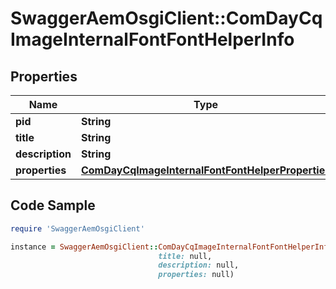 # SwaggerAemOsgiClient::ComDayCqImageInternalFontFontHelperInfo

## Properties

Name | Type | Description | Notes
------------ | ------------- | ------------- | -------------
**pid** | **String** |  | [optional] 
**title** | **String** |  | [optional] 
**description** | **String** |  | [optional] 
**properties** | [**ComDayCqImageInternalFontFontHelperProperties**](ComDayCqImageInternalFontFontHelperProperties.md) |  | [optional] 

## Code Sample

```ruby
require 'SwaggerAemOsgiClient'

instance = SwaggerAemOsgiClient::ComDayCqImageInternalFontFontHelperInfo.new(pid: null,
                                 title: null,
                                 description: null,
                                 properties: null)
```



